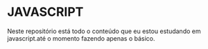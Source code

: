 # JAVASCRIPT

Neste repositório está todo o conteúdo que eu estou 
estudando em javascript.até o momento fazendo apenas o 
básico. 
